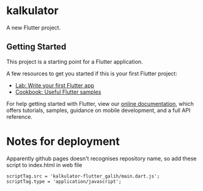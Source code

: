 # kalkulator

A new Flutter project.

## Getting Started

This project is a starting point for a Flutter application.

A few resources to get you started if this is your first Flutter project:

- [Lab: Write your first Flutter app](https://flutter.dev/docs/get-started/codelab)
- [Cookbook: Useful Flutter samples](https://flutter.dev/docs/cookbook)

For help getting started with Flutter, view our
[online documentation](https://flutter.dev/docs), which offers tutorials,
samples, guidance on mobile development, and a full API reference.

 # Notes for deployment

 Apparently github pages doesn't recognises repository name, so add these script to index.html in web file

```
scriptTag.src = 'kalkulator-flutter_galih/main.dart.js';
scriptTag.type = 'application/javascript';
```
